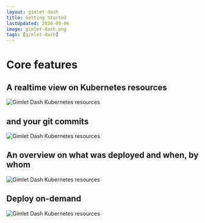 ```yaml
---
layout: gimlet-dash
title: Getting Started
lastUpdated: 2020-09-06
image: gimlet-dash.png
tags: [gimlet-dash]
---
```


# Core features

## A realtime view on Kubernetes resources

![Gimlet Dash Kubernetes resources](/gimlet-dash-rt-k8s.png)

## and your git commits

![Gimlet Dash Kubernetes resources](/gimlet-dash-rt-commits.png)

## An overview on what was deployed and when, by whom

![Gimlet Dash Kubernetes resources](/gimlet-dash-history.png)

## Deploy on-demand

![Gimlet Dash Kubernetes resources](/gimlet-dash-deploy.png)
